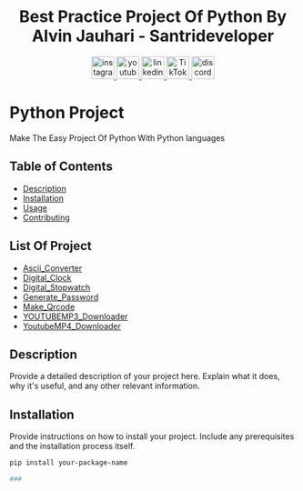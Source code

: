 ###
<h1 align="center">Best Practice Project Of Python By Alvin Jauhari - Santrideveloper</h1>

<div align="center">
  <a href="https://instagram.com/alvinjauhari" target="_blank">
    <img src="https://img.shields.io/static/v1?message=Instagram&logo=instagram&label=&color=E4405F&logoColor=white&labelColor=&style=for-the-badge" height="40" alt="instagram logo"  />
  </a>
  <a href="https://www.youtube.com/@santrideveloper" target="_blank">
    <img src="https://img.shields.io/static/v1?message=Youtube&logo=youtube&label=&color=FF0000&logoColor=white&labelColor=&style=for-the-badge" height="40" alt="youtube logo"  />
  </a>
  <a href="https://www.youtube.com/@santrideveloper" target="_blank">
    <img src="https://img.shields.io/static/v1?message=LinkedIn&logo=linkedin&label=&color=0077B5&logoColor=white&labelColor=&style=for-the-badge" height="40" alt="linkedin logo"  /
  /a>
  <a href="https://www.tiktok.com/@santrideveloper" target="_blank">
    <img src="https://img.shields.io/static/v1?message=TikTok&logo=tiktok&label=&color=000000&logoColor=white&labelColor=&style=for-the-badge" height="40" alt="TikTok logo" />
</a>
  <a href="https://www.discord/@username" target="_blank">
  <img src="https://img.shields.io/static/v1?message=Discord&logo=discord&label=&color=7289DA&logoColor=white&labelColor=&style=for-the-badge" height="40" alt="discord logo"  />
  </a>
</div>

# Python Project

Make The Easy Project Of Python With Python languages

## Table of Contents

- [Description](#description)
- [Installation](#installation)
- [Usage](#usage)
- [Contributing](#contributing)

## List Of Project
- [Ascii_Converter](#Ascii_Converter) 
- [Digital_Clock](#Digital_Clock) 
- [Digital_Stopwatch](#Digital_Stopwatch)  
- [Generate_Password](#Generate_Password)   
- [Make_Qrcode](#Make_Qrcode)   
- [YOUTUBEMP3_Downloader](#YOUTUBEMP3_Downloader)   
- [YoutubeMP4_Downloader](#YoutubeMP4_Downloader)

## Description

Provide a detailed description of your project here. Explain what it does, why it's useful, and any other relevant information.

## Installation

Provide instructions on how to install your project. Include any prerequisites and the installation process itself.

```bash
pip install your-package-name

###





